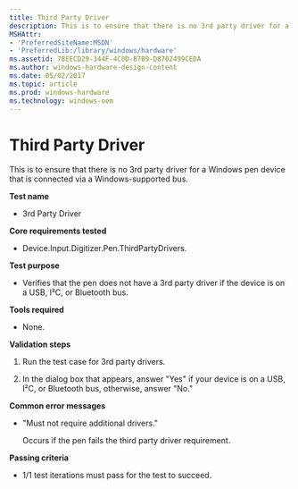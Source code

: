 ```yaml
---
title: Third Party Driver
description: This is to ensure that there is no 3rd party driver for a Windows pen device that is connected via a Windows-supported bus.
MSHAttr:
- 'PreferredSiteName:MSDN'
- 'PreferredLib:/library/windows/hardware'
ms.assetid: 78EECD29-344F-4C0D-87B9-D8702499CEDA
ms.author: windows-hardware-design-content
ms.date: 05/02/2017
ms.topic: article
ms.prod: windows-hardware
ms.technology: windows-oem
---
```


# Third Party Driver


This is to ensure that there is no 3rd party driver for a Windows pen device that is connected via a Windows-supported bus.

**Test name**

-   3rd Party Driver

**Core requirements tested**

-   Device.Input.Digitizer.Pen.ThirdPartyDrivers.

**Test purpose**

-   Verifies that the pen does not have a 3rd party driver if the device is on a USB, I²C, or Bluetooth bus.

**Tools required**

-   None.

**Validation steps**

1. Run the test case for 3rd party drivers.

2. In the dialog box that appears, answer "Yes" if your device is on a USB, I²C, or Bluetooth bus, otherwise, answer "No."

**Common error messages**

-   "Must not require additional drivers."

    Occurs if the pen fails the third party driver requirement.

**Passing criteria**

-   1/1 test iterations must pass for the test to succeed.
